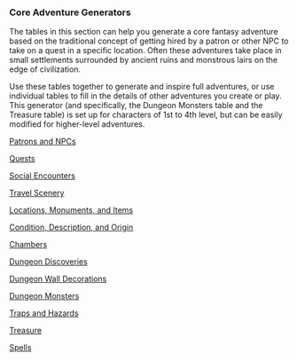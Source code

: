 ### Core Adventure Generators

The tables in this section can help you generate a core fantasy adventure based on the traditional concept of getting hired by a patron or other NPC to take on a quest in a specific location.
Often these adventures take place in small settlements surrounded by ancient ruins and monstrous lairs on the edge of civilization.

Use these tables together to generate and inspire full adventures, or use individual tables to fill in the details of other adventures you create or play.
This generator (and specifically, the Dungeon Monsters table and the Treasure table) is set up for characters of 1st to 4th level, but can be easily modified for higher-level adventures.

[Patrons and NPCs](./CAG_Patrons_and_NPCs.md)

[Quests](./CAG_Quests.md)

[Social Encounters](./CAG_Social_Encounters.md)

[Travel Scenery](./CAG_Travel_Scenery.md)

[Locations, Monuments, and Items](./CAG_Locations_Monuments_and_Items.md)

[Condition, Description, and Origin](./CAG_Conditions_Descriptions_and_Origin.md)

[Chambers](./CAG_Chambers.md)

[Dungeon Discoveries](./CAG_Dungeon_Discoveries.md)

[Dungeon Wall Decorations](./CAG_Dungeon_Wall_Decorations.md)

[Dungeon Monsters](./CAG_Dungeon_Monsters.md)

[Traps and Hazards](./CAG_Traps_and_Hazards.md)

[Treasure](./CAG_Treasure.md)

[Spells](./CAG_Spells.md)
